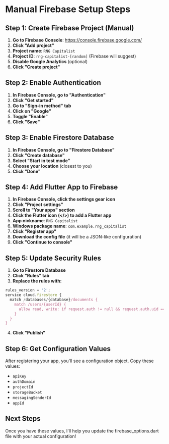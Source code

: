 # Manual Firebase Setup Steps

## Step 1: Create Firebase Project (Manual)

1. **Go to Firebase Console**: https://console.firebase.google.com/
2. **Click "Add project"**
3. **Project name**: `RNG Capitalist`
4. **Project ID**: `rng-capitalist-[random]` (Firebase will suggest)
5. **Disable Google Analytics** (optional)
6. **Click "Create project"**

## Step 2: Enable Authentication

1. **In Firebase Console, go to "Authentication"**
2. **Click "Get started"**
3. **Go to "Sign-in method" tab**
4. **Click on "Google"**
5. **Toggle "Enable"**
6. **Click "Save"**

## Step 3: Enable Firestore Database

1. **In Firebase Console, go to "Firestore Database"**
2. **Click "Create database"**
3. **Select "Start in test mode"**
4. **Choose your location** (closest to you)
5. **Click "Done"**

## Step 4: Add Flutter App to Firebase

1. **In Firebase Console, click the settings gear icon**
2. **Click "Project settings"**
3. **Scroll to "Your apps" section**
4. **Click the Flutter icon (</>) to add a Flutter app**
5. **App nickname**: `RNG Capitalist`
6. **Windows package name**: `com.example.rng_capitalist`
7. **Click "Register app"**
8. **Download the config file** (it will be a JSON-like configuration)
9. **Click "Continue to console"**

## Step 5: Update Security Rules

1. **Go to Firestore Database**
2. **Click "Rules" tab**
3. **Replace the rules with:**

```javascript
rules_version = '2';
service cloud.firestore {
  match /databases/{database}/documents {
    match /users/{userId} {
      allow read, write: if request.auth != null && request.auth.uid == userId;
    }
  }
}
```

4. **Click "Publish"**

## Step 6: Get Configuration Values

After registering your app, you'll see a configuration object. Copy these values:

- `apiKey`
- `authDomain`
- `projectId`
- `storageBucket`
- `messagingSenderId`
- `appId`

## Next Steps

Once you have these values, I'll help you update the firebase_options.dart file with your actual configuration!
